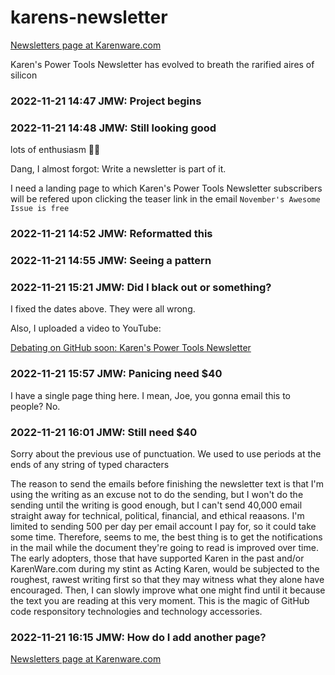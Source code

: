# karens-newsletter
[Newsletters page at Karenware.com](https://www.karenware.com/newsletters)

Karen's Power Tools Newsletter has evolved to breath the rarified aires of silicon

### 2022-11-21 14:47 JMW: Project begins

### 2022-11-21 14:48 JMW: Still looking good
lots of enthusiasm 🦅🤙

Dang, I almost forgot: Write a newsletter is part of it.   

I need a landing page to which Karen's Power Tools Newsletter subscribers will be refered upon clicking the teaser link in the email `November's Awesome Issue is free`

### 2022-11-21 14:52 JMW: Reformatted this

### 2022-11-21 14:55 JMW: Seeing a pattern

### 2022-11-21 15:21 JMW: Did I black out or something?
I fixed the dates above.  They were all wrong.

Also, I uploaded a video to YouTube:

[Debating on GitHub soon: Karen's Power Tools Newsletter](https://www.youtube.com/shorts/ciWHAPbxW5w "A YouTube Short")

### 2022-11-21 15:57 JMW: Panicing need $40
I have a single page thing here.  I mean, Joe, you gonna email this to people?  No.   

### 2022-11-21 16:01 JMW: Still need $40
Sorry about the previous use of punctuation.  We used to use periods at the ends of any string of typed characters

The reason to send the emails before finishing the newsletter text is that I'm using the writing as an excuse not to do the sending, but I won't do the sending until the writing is good enough, but I can't send 40,000 email straight away for technical, political, financial, and ethical reaasons.  I'm limited to sending 500 per day per email account I pay for, so it could take some time.  Therefore, seems to me, the best thing is to get the notifications in the mail while the document they're going to read is improved over time.  The early adopters, those that have supported Karen in the past and/or KarenWare.com during my stint as Acting Karen, would be subjected to the roughest, rawest writing first so that they may witness what they alone have encouraged.  Then, I can slowly improve what one might find until it because the text you are reading at this very moment.  This is the magic of GitHub code responsitory technologies and technology accessories.  


### 2022-11-21 16:15 JMW: How do I add another page?
[Newsletters page at Karenware.com](https://www.karenware.com/newsletters)
